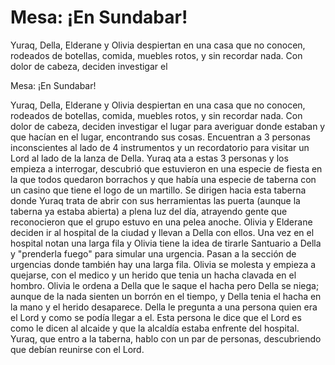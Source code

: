 # Mesa: ¡En Sundabar!

Yuraq, Della, Elderane y Olivia despiertan en una casa que no conocen, rodeados de botellas, comida, muebles rotos, y sin recordar nada. Con dolor de cabeza, deciden investigar el

Mesa: ¡En Sundabar!

Yuraq, Della, Elderane y Olivia despiertan en una casa que no conocen, rodeados de botellas, comida, muebles rotos, y sin recordar nada. Con dolor de cabeza, deciden investigar el lugar para averiguar donde estaban y que hacían en el lugar, encontrando sus cosas. Encuentran a 3 personas inconscientes al lado de 4 instrumentos y un recordatorio para visitar un Lord al lado de la lanza de Della. Yuraq ata a estas 3 personas y los empieza a interrogar, descubrió que estuvieron en una especie de fiesta en la que todos quedaron borrachos y que había una especie de taberna con un casino que tiene el logo de un martillo. Se dirigen hacia esta taberna donde Yuraq trata de abrir con sus herramientas las puerta (aunque la taberna ya estaba abierta) a plena luz del día, atrayendo gente que reconocieron que el grupo estuvo en una pelea anoche. Olivia y Elderane deciden ir al hospital de la ciudad y llevan a Della con ellos. Una vez en el hospital notan una larga fila y Olivia tiene la idea de tirarle Santuario a Della y "prenderla fuego" para simular una urgencia. Pasan a la sección de urgencias donde también hay una larga fila. Olivia se molesta y empieza a quejarse, con el medico y un herido que tenia un hacha clavada en el hombro. Olivia le ordena a Della que le saque el hacha pero Della se niega; aunque de la nada sienten un borrón en el tiempo, y Della tenia el hacha en la mano y el herido desaparece. Della le pregunta a una persona quien era el Lord y como se podía llegar a el. Esta persona le dice que el Lord es como le dicen al alcaide y que la alcaldía estaba enfrente del hospital. Yuraq, que entro a la taberna, hablo con un par de personas, descubriendo que debían reunirse con el Lord.

